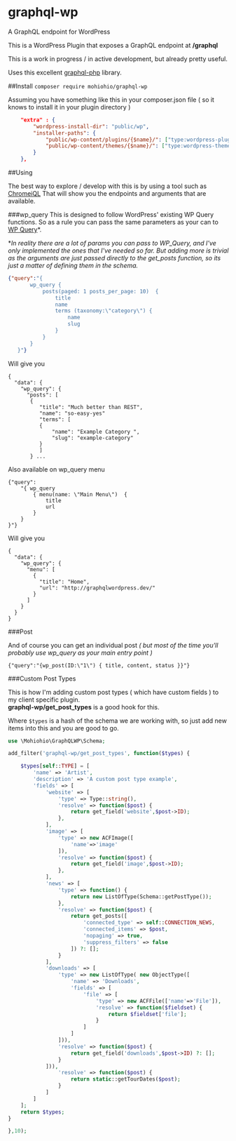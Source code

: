 # graphql-wp
A GraphQL endpoint for WordPress

This is a WordPress Plugin that exposes a GraphQL endpoint at **/graphql**

This is a work in progress / in active development, but already pretty useful.

Uses this excellent [graphql-php](https://github.com/webonyx/graphql-php) library.

##Install
`composer require mohiohio/graphql-wp`

Assuming you have something like this in your composer.json file ( so it knows to install it in your plugin directory )
```json
    "extra" : {
        "wordpress-install-dir": "public/wp",
        "installer-paths": {
            "public/wp-content/plugins/{$name}/": ["type:wordpress-plugin"],
            "public/wp-content/themes/{$name}/": ["type:wordpress-theme"]
        }
    },
```


##Using

The best way to explore / develop with this is by using a tool such as [ChromeiQL](https://chrome.google.com/webstore/detail/chromeiql/fkkiamalmpiidkljmicmjfbieiclmeij) That will show you the endpoints and arguments that are available.

###wp_query
This is designed to follow WordPress' existing WP Query functions.  So as a rule you can pass the same parameters as your can to [WP Query](https://codex.wordpress.org/Class_Reference/WP_Query)*.

**In reality there are a lot of params you can pass to WP_Query, and I've only implemented the ones that I've needed so far. But adding more is trivial as the arguments are just passed directly to the get_posts function, so its just a matter of defining them in the schema.* 

 ```json
 {"query":"{ 
    	wp_query { 
    		posts(paged: 1 posts_per_page: 10)  { 
    			title 
    			name 
    			terms (taxonomy:\"category\") { 
    				name 
    				slug 
    			}
    		}
    	}
    }"}
```

Will give you

    {
      "data": {
        "wp_query": {
          "posts": [
           {
              "title": "Much better than REST",
              "name": "so-easy-yes"
              "terms": [
              {
	              "name": "Example Category ",
	              "slug": "example-category"
	          }
              ]
           } ...

Also available on wp_query menu 

    {"query":
	    "{ wp_query 
		    { menu(name: \"Main Menu\")  { 
			    title 
			    url
			}
		}
	}"}

Will give you

    {
      "data": {
        "wp_query": {
          "menu": [
            {
              "title": "Home",
              "url": "http://graphqlwordpress.dev/"
            }
          ]
        }
      }
    }

###Post

And of course you can get an individual post *( but most of the time you'll probably use wp_query as your main entry point )*

`{"query":"{wp_post(ID:\"1\") { title, content, status }}"}`

###Custom Post Types

This is how I'm adding custom post types ( which have custom fields ) to my client specific plugin.  
 **graphql-wp/get_post_types** is a good hook for this.

Where `$types` is a hash of the schema we are working with, so just add new items into this and you are good to go.

```php
use \Mohiohio\GraphQLWP\Schema;

add_filter('graphql-wp/get_post_types', function($types) {

    $types[self::TYPE] = [
        'name' => 'Artist',
        'description' => 'A custom post type example',
        'fields' => [
            'website' => [
                'type' => Type::string(),
                'resolve' => function($post) {
                    return get_field('website',$post->ID);
                },
            ],
            'image' => [
                'type' => new ACFImage([
                    'name'=>'image'
                ]),
                'resolve' => function($post) {
                    return get_field('image',$post->ID);
                },
            ],
            'news' => [
                'type' => function() {
                    return new ListOfType(Schema::getPostType());
                },
                'resolve' => function($post) {
                    return get_posts([
                        'connected_type' => self::CONNECTION_NEWS,
                        'connected_items' => $post,
                        'nopaging' => true,
                        'suppress_filters' => false
                    ]) ?: [];
                }
            ],
            'downloads' => [
                'type' => new ListOfType( new ObjectType([
                    'name' => 'Downloads',
                    'fields' => [
                        'file' => [
                            'type' => new ACFFile(['name'=>'File']),
                            'resolve' => function($fieldset) {
                                return $fieldset['file'];
                            }
                        ]
                    ]
                ])),
                'resolve' => function($post) {
                    return get_field('downloads',$post->ID) ?: [];
                }
            ])),
                'resolve' => function($post) {
                    return static::getTourDates($post);
                }
            ]
        ]
    ];
    return $types;
}

},10);
```
